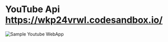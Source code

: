 # YouTube Api https://wkp24vrwl.codesandbox.io/

![Sample Youtube WebApp](https://arianzargaran.github.io/Youtube_React_WEBAPP/preview.png)